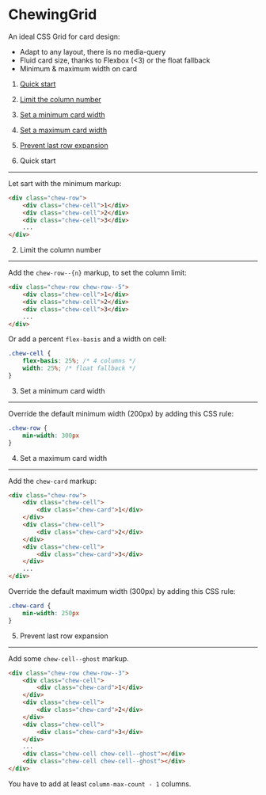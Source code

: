 ChewingGrid
======

An ideal CSS Grid for card design:

 * Adapt to any layout, there is no media-query
 * Fluid card size, thanks to Flexbox (<3) or the float fallback
 * Minimum & maximum width on card
 
1. [Quick start](#1-quick-start)
2. [Limit the column number](#2-limit-the-column-number)
3. [Set a minimum card width](#3-set-a-minimum-card-width)
4. [Set a maximum card width](#3-set-a-maximum-card-width)
5. [Prevent last row expansion](#5-prevent-last-row-expansion)


1. Quick start
-------

Let sart with the minimum markup: 

```html
<div class="chew-row">
    <div class="chew-cell">1</div>
    <div class="chew-cell">2</div>
    <div class="chew-cell">3</div>
    ...
</div>
```


2. Limit the column number
-------

Add the `chew-row--{n}` markup, to set the column limit: 

```html
<div class="chew-row chew-row--5">
    <div class="chew-cell">1</div>
    <div class="chew-cell">2</div>
    <div class="chew-cell">3</div>
    ...
</div>
```

Or add a percent `flex-basis` and a width on cell:

```css
.chew-cell {
    flex-basis: 25%; /* 4 columns */
    width: 25%; /* float fallback */
}
```


3. Set a minimum card width
-------

Override the default minimum width (200px) by adding this CSS rule:

```css
.chew-row {
    min-width: 300px
}
```


4. Set a maximum card width
-------

Add the `chew-card` markup: 

```html
<div class="chew-row">
    <div class="chew-cell">
        <div class="chew-card">1</div>
    </div>
    <div class="chew-cell">
        <div class="chew-card">2</div>
    </div>
    <div class="chew-cell">
        <div class="chew-card">3</div>
    </div>
    ...
</div>
```

Override the default maximum width (300px) by adding this CSS rule:

```css
.chew-card {
    min-width: 250px
}
```


5. Prevent last row expansion
-------

Add some `chew-cell--ghost` markup.

```html
<div class="chew-row chew-row--3">
    <div class="chew-cell">
        <div class="chew-card">1</div>
    </div>
    <div class="chew-cell">
        <div class="chew-card">2</div>
    </div>
    <div class="chew-cell">
        <div class="chew-card">3</div>
    </div>
    ...
    <div class="chew-cell chew-cell--ghost"></div>
    <div class="chew-cell chew-cell--ghost"></div>
</div>
```

You have to add at least `column-max-count - 1` columns.